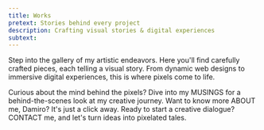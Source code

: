 ```yaml
---
title: Works
pretext: Stories behind every project
description: Crafting visual stories & digital experiences
subtext:
---
```


Step into the gallery of my artistic endeavors. Here you'll find carefully crafted pieces, each telling a visual story. From dynamic web designs to immersive digital experiences, this is where pixels come to life.

Curious about the mind behind the pixels? Dive into my <MdxButton href='/musings'>MUSINGS</MdxButton> for a behind-the-scenes look at my creative journey. Want to know more <MdxButton href='/about'>ABOUT</MdxButton> me, Damiro? It's just a click away. Ready to start a creative dialogue? <MdxButton href='/contact'>CONTACT</MdxButton> me, and let's turn ideas into pixelated tales.
